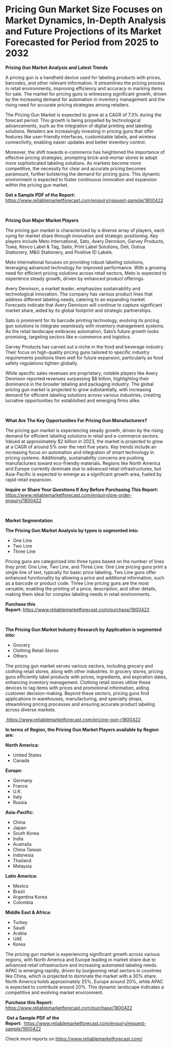 <p><h1>Pricing Gun Market Size Focuses on Market Dynamics, In-Depth Analysis and Future Projections of its Market Forecasted for Period from 2025 to 2032</h1></p><p><strong>Pricing Gun Market Analysis and Latest Trends</strong></p>
<p><p>A pricing gun is a handheld device used for labeling products with prices, barcodes, and other relevant information. It streamlines the pricing process in retail environments, improving efficiency and accuracy in marking items for sale. The market for pricing guns is witnessing significant growth, driven by the increasing demand for automation in inventory management and the rising need for accurate pricing strategies among retailers.</p><p>The Pricing Gun Market is expected to grow at a CAGR of 7.3% during the forecast period. This growth is being propelled by technological advancements, such as the integration of digital printing and labeling solutions. Retailers are increasingly investing in pricing guns that offer features like user-friendly interfaces, customizable labels, and wireless connectivity, enabling easier updates and better inventory control.</p><p>Moreover, the shift towards e-commerce has heightened the importance of effective pricing strategies, prompting brick-and-mortar stores to adopt more sophisticated labeling solutions. As markets become more competitive, the necessity for clear and accurate pricing becomes paramount, further bolstering the demand for pricing guns. This dynamic environment is expected to foster continuous innovation and expansion within the pricing gun market.</p></p>
<p><strong>Get a Sample PDF of the Report:&nbsp;</strong> <a href="https://www.reliablemarketforecast.com/enquiry/request-sample/1800422?utm_campaign=3454&utm_medium=2&utm_source=Github&utm_content=ia&utm_term=10042025&utm_id=pricing-gun">https://www.reliablemarketforecast.com/enquiry/request-sample/1800422</a></p>
<p>&nbsp;</p>
<p><strong>Pricing Gun Major Market Players</strong></p>
<p><p>The pricing gun market is characterized by a diverse array of players, each vying for market share through innovation and strategic positioning. Key players include Meto International, Sato, Avery Dennison, Garvey Products, Towa, Kenco Label & Tag, Saito, Print Label Solutions, Deli, Ouhua Stationery, M&G Stationery, and Positive ID Labels.</p><p>Meto International focuses on providing robust labeling solutions, leveraging advanced technology for improved performance. With a growing need for efficient pricing solutions across retail sectors, Meto is expected to experience steady growth, driven by enhanced product offerings.</p><p>Avery Dennison, a market leader, emphasizes sustainability and technological innovation. The company has various product lines that address different labeling needs, catering to an expanding market. Forecasts indicate that Avery Dennison will continue to capture significant market share, aided by its global footprint and strategic partnerships.</p><p>Sato is prominent for its barcode printing technology, evolving its pricing gun solutions to integrate seamlessly with inventory management systems. As the retail landscape embraces automation, Sato’s future growth looks promising, targeting sectors like e-commerce and logistics.</p><p>Garvey Products has carved out a niche in the food and beverage industry. Their focus on high-quality pricing guns tailored to specific industry requirements positions them well for future expansion, particularly as food safety regulations tighten globally.</p><p>While specific sales revenues are proprietary, notable players like Avery Dennison reported revenues surpassing $8 billion, highlighting their dominance in the broader labeling and packaging industry. The global pricing gun market is projected to grow substantially, with increasing demand for efficient labeling solutions across various industries, creating lucrative opportunities for established and emerging firms alike.</p></p>
<p>&nbsp;</p>
<p><strong>What Are The Key Opportunities For Pricing Gun Manufacturers?</strong></p>
<p><p>The pricing gun market is experiencing steady growth, driven by the rising demand for efficient labeling solutions in retail and e-commerce sectors. Valued at approximately $2 billion in 2023, the market is projected to grow at a CAGR of around 5% over the next five years. Key trends include an increasing focus on automation and integration of smart technology in pricing systems. Additionally, sustainability concerns are pushing manufacturers toward eco-friendly materials. Regions like North America and Europe currently dominate due to advanced retail infrastructures, but Asia-Pacific is expected to emerge as a significant growth area, fueled by rapid retail expansion.</p></p>
<p><strong>Inquire or Share Your Questions If Any Before Purchasing This Report:</strong> <a href="https://www.reliablemarketforecast.com/enquiry/pre-order-enquiry/1800422?utm_campaign=3454&utm_medium=2&utm_source=Github&utm_content=ia&utm_term=10042025&utm_id=pricing-gun">https://www.reliablemarketforecast.com/enquiry/pre-order-enquiry/1800422</a></p>
<p>&nbsp;</p>
<p><strong>Market Segmentation</strong></p>
<p><strong>The Pricing Gun Market Analysis by types is segmented into:</strong></p>
<p><ul><li>One Line</li><li>Two Line</li><li>Three Line</li></ul></p>
<p><p>Pricing guns are categorized into three types based on the number of lines they print: One Line, Two Line, and Three Line. One Line pricing guns print a single line of text, typically for basic price labeling. Two Line guns offer enhanced functionality by allowing a price and additional information, such as a barcode or product code. Three Line pricing guns are the most versatile, enabling the printing of a price, description, and other details, making them ideal for complex labeling needs in retail environments.</p></p>
<p><strong>Purchase this Report:&nbsp;</strong><a href="https://www.reliablemarketforecast.com/purchase/1800422?utm_campaign=3454&utm_medium=2&utm_source=Github&utm_content=ia&utm_term=10042025&utm_id=pricing-gun">https://www.reliablemarketforecast.com/purchase/1800422</a></p>
<p>&nbsp;</p>
<p><strong>The Pricing Gun Market Industry Research by Application is segmented into:</strong></p>
<p><ul><li>Grocery</li><li>Clothing Retail Stores</li><li>Others</li></ul></p>
<p><p>The pricing gun market serves various sectors, including grocery and clothing retail stores, along with other industries. In grocery stores, pricing guns efficiently label products with prices, ingredients, and expiration dates, enhancing inventory management. Clothing retail stores utilize these devices to tag items with prices and promotional information, aiding customer decision-making. Beyond these sectors, pricing guns find applications in warehouses, manufacturing, and specialty shops, streamlining pricing processes and ensuring accurate product labeling across diverse markets.</p></p>
<p><a href="https://www.reliablemarketforecast.com/pricing-gun-r1800422?utm_campaign=3454&utm_medium=2&utm_source=Github&utm_content=ia&utm_term=10042025&utm_id=pricing-gun">&nbsp;https://www.reliablemarketforecast.com/pricing-gun-r1800422</a></p>
<p><strong>In terms of Region, the Pricing Gun Market Players available by Region are:</strong></p>
<p>
    <p> <strong> North America: </strong>
        <ul>
            <li>United States</li>
            <li>Canada</li>
        </ul>
        </p> 
    <p> <strong> Europe: </strong>
        <ul>
            <li>Germany</li>
            <li>France</li>
            <li>U.K.</li>
            <li>Italy</li>
            <li>Russia</li>
        </ul>
        </p> 
    <p> <strong> Asia-Pacific: </strong>
        <ul>
            <li>China</li>
            <li>Japan</li>
            <li>South Korea</li>
            <li>India</li>
            <li>Australia</li>
            <li>China Taiwan</li>
            <li>Indonesia</li>
            <li>Thailand</li>
            <li>Malaysia</li>
        </ul>
        </p> 
    <p> <strong> Latin America: </strong>
        <ul>
            <li>Mexico</li>
            <li>Brazil</li>
            <li>Argentina Korea</li>
            <li>Colombia</li>
        </ul>
        </p> 
    <p> <strong> Middle East & Africa: </strong>
        <ul>
            <li>Turkey</li>
            <li>Saudi</li>
            <li>Arabia</li>
            <li>UAE</li>
            <li>Korea</li>
        </ul>
    </p>
    </p>
<p><p>The pricing gun market is experiencing significant growth across various regions, with North America and Europe leading in market share due to advanced retail infrastructure and increasing automated labeling needs. APAC is emerging rapidly, driven by burgeoning retail sectors in countries like China, which is projected to dominate the market with a 30% share. North America holds approximately 25%, Europe around 20%, while APAC is expected to contribute around 20%. This dynamic landscape indicates a competitive and evolving market environment.</p></p>
<p><strong>Purchase this Report: </strong><a href="https://www.reliablemarketforecast.com/purchase/1800422?utm_campaign=3454&utm_medium=2&utm_source=Github&utm_content=ia&utm_term=10042025&utm_id=pricing-gun">https://www.reliablemarketforecast.com/purchase/1800422</a></p>
<p>&nbsp;<strong>Get a Sample PDF of the Report:&nbsp;&nbsp;</strong><a href="https://www.reliablemarketforecast.com/enquiry/request-sample/1800422?utm_campaign=3454&utm_medium=2&utm_source=Github&utm_content=ia&utm_term=10042025&utm_id=pricing-gun">https://www.reliablemarketforecast.com/enquiry/request-sample/1800422</a></p>
<p><strong></strong></p>
<p>Check more reports on <a href="https://www.reliablemarketforecast.com/?utm_campaign=3454&utm_medium=2&utm_source=Github&utm_content=ia&utm_term=10042025&utm_id=pricing-gun">https://www.reliablemarketforecast.com/</a></p>